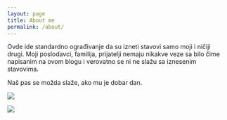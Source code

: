 ```yaml
---
layout: page
title: About me
permalink: /about/
---
```


Ovde ide standardno ograđivanje da su izneti stavovi samo moji i ničiji drugi. Moji poslodavci, familija, prijatelji nemaju nikakve veze sa bilo čime napisanim na ovom blogu i verovatno se ni ne slažu sa iznesenim stavovima.

Naš pas se možda slaže, ako mu je dobar dan.

[<img src="https://img.shields.io/badge/atomic-github-green">](https://github.com/dasatomic/)

[<img src="https://img.shields.io/badge/atomic-linkedin-green">](https://www.linkedin.com/in/aleksandar-tomic-2579527b/)
